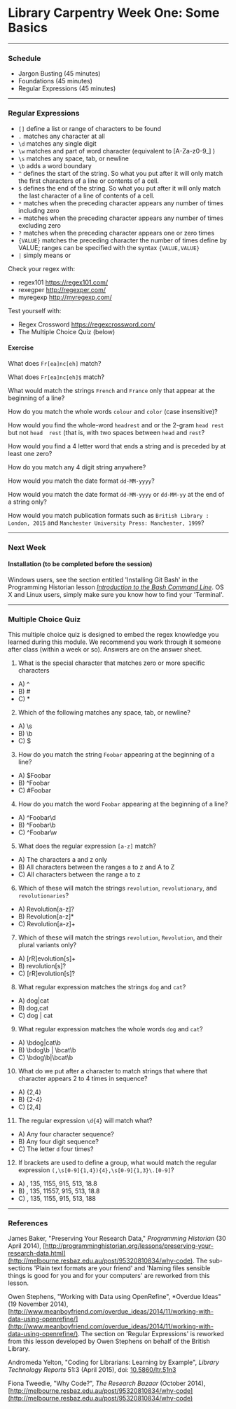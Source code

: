 # Library Carpentry Week One: Some Basics

_____
### Schedule

- Jargon Busting (45 minutes)
- Foundations (45 minutes)
- Regular Expressions (45 minutes)

_____
### Regular Expressions

- `[]` define a list or range of characters to be found
- `.` matches any character at all
- `\d` matches any single digit
- `\w` matches and part of word character (equivalent to [A-Za-z0-9_] )
- `\s` matches any space, tab, or newline
- `\b` adds a word boundary
- `^` defines the start of the string. So what you put after it will only match the first characters of a line or contents of a cell.
- `$` defines the end of the string. So what you put after it will only match the last character of a line of contents of a cell.
- `*` matches when the preceding character appears any number of times including zero
- `+` matches when the preceding character appears any number of times excluding zero
- `?` matches when the preceding character appears one or zero times
- `{VALUE}` matches the preceding character the number of times define by VALUE; ranges can be specified with the syntax `{VALUE,VALUE}`
- `|` simply means or

Check your regex with:
- regex101 https://regex101.com/
- rexegper http://regexper.com/
- myregexp http://myregexp.com/

Test yourself with:
- Regex Crossword https://regexcrossword.com/
- The Multiple Choice Quiz (below)

#### Exercise

What does `Fr[ea]nc[eh]` match?

What does `Fr[ea]nc[eh]$` match?

What would match the strings `French` and `France` only that appear at the beginning of a line?

How do you match the whole words `colour` and `color` (case insensitive)?

How would you find the whole-word `headrest` and or the 2-gram `head rest` but not `head  rest` (that is, with two spaces between `head` and `rest`?

How would you find a 4 letter word that ends a string and is preceded by at least one zero?

How do you match any 4 digit string anywhere?

How would you match the date format `dd-MM-yyyy`?

How would you match the date format `dd-MM-yyyy` or `dd-MM-yy` at the end of a string only?

How would you match publication formats such as `British Library : London, 2015` and `Manchester University Press: Manchester, 1999`?

_____
### Next Week

#### Installation (to be completed before the session)

Windows users, see the section entitled 'Installing Git Bash' in the Programming Historian lesson [*Introduction to the Bash Command Line*](http://programminghistorian.org/lessons/intro-to-bash). OS X and Linux users, simply make sure you know how to find your 'Terminal'.

_____
### Multiple Choice Quiz

This multiple choice quiz is designed to embed the regex knowledge you learned during this module. We recommend you work through it someone after class (within a week or so). Answers are on the answer sheet.

1. What is the special character that matches zero or more specific characters

- A) ^
- B) #
- C) *

2. Which of the following matches any space, tab, or newline?

- A) \s
- B) \b
- C) $

3. How do you match the string `Foobar` appearing at the beginning of a line?

- A) $Foobar
- B) ^Foobar
- C) #Foobar

4. How do you match the word `Foobar` appearing at the beginning of a line?

- A) ^Foobar\d
- B) ^Foobar\b
- C) ^Foobar\w

5. What does the regular expression `[a-z]` match?

- A) The characters a and z only
- B) All characters between the ranges a to z and A to Z
- C) All characters between the range a to z

6. Which of these will match the strings `revolution`, `revolutionary`, and `revolutionaries`?

- A) Revolution[a-z]?
- B) Revolution[a-z]*
- C) Revolution[a-z]+

7. Which of these will match the strings `revolution`, `Revolution`, and their plural variants only?

- A) [rR]evolution[s]+
- B) revolution[s]?
- C) [rR]evolution[s]?

8. What regular expression matches the strings `dog` and `cat`?

- A) dog|cat
- B) dog,cat
- C) dog | cat

9. What regular expression matches the whole words `dog` and `cat`?

- A) \bdog|cat\b
- B) \bdog\b | \bcat\b
- C) \bdog\b|\bcat\b

10. What do we put after a character to match strings that where that character appears 2 to 4 times in sequence?

- A) {2,4}
- B) {2-4}
- C) [2,4]

11. The regular expression `\d{4}` will match what?

- A) Any four character sequence?
- B) Any four digit sequence?
- C) The letter `d` four times?

12. If brackets are used to define a group, what would match the regular expression `(,\s[0-9]{1,4}){4},\s[0-9]{1,3}\.[0-9]`?

- A) , 135, 1155, 915, 513, 18.8
- B) , 135, 11557, 915, 513, 18.8
- C) , 135, 1155, 915, 513, 188

_____
### References

James Baker, "Preserving Your Research Data," *Programming Historian* (30 April 2014), [http://programminghistorian.org/lessons/preserving-your-research-data.html](http://melbourne.resbaz.edu.au/post/95320810834/why-code). The sub-sections 'Plain text formats are your friend' and 'Naming files sensible things is good for you and for your computers' are reworked from this lesson.

Owen Stephens, "Working with Data using OpenRefine", *Overdue Ideas" (19 November 2014), [http://www.meanboyfriend.com/overdue_ideas/2014/11/working-with-data-using-openrefine/](http://www.meanboyfriend.com/overdue_ideas/2014/11/working-with-data-using-openrefine/). The section on 'Regular Expressions' is reworked from this lesson developed by Owen Stephens on behalf of the British Library.

Andromeda Yelton, "Coding for Librarians: Learning by Example", *Library Technology Reports* 51:3 (April 2015), doi: [10.5860/ltr.51n3](http://dx.doi.org/10.5860/ltr.51n3)

Fiona Tweedie, "Why Code?", *The Research Bazaar* (October 2014), [http://melbourne.resbaz.edu.au/post/95320810834/why-code](http://melbourne.resbaz.edu.au/post/95320810834/why-code)
